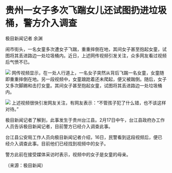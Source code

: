 # 贵州一女子多次飞踹女儿还试图扔进垃圾桶，警方介入调查

极目新闻记者 余渊

闹市街头，一名女童多次遭女子飞踹，重重摔倒在地，其间女子甚至抱起女童，试图将其丢进路边一处垃圾桶内。近日，上述网传视频引发关注，众多网友看过视频后气愤不已。

![](https://inews.gtimg.com/newsapp_bt/0/15670466107/1000)
网传视频显示，在一处人行道上，一名女子突然从背后飞踹一名女童，女童随即重重摔倒在地。另一段视频中，女童踉跄着还未爬起，便又被踹倒。随后，女子又多次脚踢和击打女童。其间女子甚至抱起女童，试图将其丢进路边一处垃圾桶内。

![](https://inews.gtimg.com/newsapp_bt/0/15670466113/1000)
上述视频很快引发网友关注，有网友表示：“不管孩子犯了什么错，也不该这样对待。”

极目新闻记者了解到，此事发生于贵州台江县。2月17日中午，台江县政府办工作人员告诉极目新闻记者，目前警方已经介入调查此事。

台江县公安局工作人员向极目新闻记者介绍，16日，民警看到这段视频后，便已经介入调查此事。目前他们已经找到视频中的女子。

警方此前在接受媒体采访时表示，视频中的女子是女童的母亲。

（来源：极目新闻）

